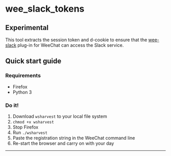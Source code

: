 # wee_slack_tokens

## Experimental

This tool extracts the session token and d-cookie to ensure that the <a 
href='https://github.com/wee-slack/wee-slack' target='_blank'>wee-slack</a>
plug-in for WeeChat can access the Slack service.


## Quick start guide

### Requirements

- Firefox
- Python 3

### Do it!

1. Download `wsharvest` to your local file system
1. `chmod +x wsharvest`
1. Stop Firefox
1. Run `./wsharvest`
1. Paste the registration string in the WeeChat command line
1. Re-start the browser and carry on with your day

---

